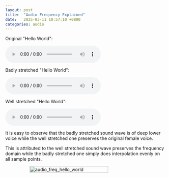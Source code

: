 ```yaml
---
layout: post
title:  "Audio Frequency Explained"
date:   2025-03-11 10:57:10 +0800
categories: audio
---
```


Original "Hello World":

<div style="display: flex; justify-content: left;">
<audio controls>
    <source src="{{ site.baseurl }}/assets/audio/hello_world.mp3" type="audio/mpeg">
    Your browser does not support the audio element.
</audio>
</div>

Badly stretched "Hello World":

<div style="display: flex; justify-content: left;">
<audio controls>
    <source src="{{ site.baseurl }}/assets/audio/hello_world_bad_stretch.mp3"  type="audio/mpeg">
    Your browser does not support the audio element.
</audio>
</div>

Well stretched "Hello World":

<div style="display: flex; justify-content: left;">
<audio controls>
    <source src="{{ site.baseurl }}/assets/audio/hello_world_good_stretch.mp3" type="audio/mpeg">
    Your browser does not support the audio element.
</audio>
</div>

It is easy to observe that the badly stretched sound wave is of deep lower voice while the well stretched one preserves the original female voice.

This is attributed to the well stretched sound wave preserves the frequency domain while the badly stretched one simply does interpolation evenly on all sample points.

<div style="display: flex; justify-content: center;">
      <img src="{{ site.baseurl }}/assets/imgs/audio_freq_hello_world.png" width="70%" height="50%" alt="audio_freq_hello_world" />
</div>
